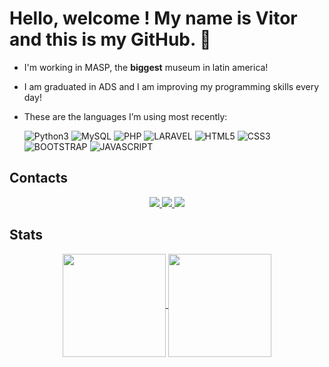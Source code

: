 # Hello, welcome ! My name is Vitor and this is my GitHub. 👋

* I'm working in MASP, the **biggest** museum in latin america!
* I am graduated in ADS and I am improving my programming skills every day!
* These are the languages I’m using most recently: 
  
    ![Python3](https://img.shields.io/badge/Python-3776AB?style=for-the-badge&logo=python&logoColor=white)
    ![MySQL](https://img.shields.io/badge/MySQL-00000F?style=for-the-badge&logo=mysql&logoColor=white)
    ![PHP](https://img.shields.io/badge/PHP-777BB4?style=for-the-badge&logo=php&logoColor=white)
    ![LARAVEL](https://img.shields.io/badge/Laravel-FF2D20?style=for-the-badge&logo=laravel&logoColor=white)
    ![HTML5](https://img.shields.io/badge/HTML5-E34F26?style=for-the-badge&logo=html5&logoColor=white)
    ![CSS3](https://img.shields.io/badge/CSS3-1572B6?style=for-the-badge&logo=css3&logoColor=white)
    ![BOOTSTRAP](https://img.shields.io/badge/Bootstrap-563D7C?style=for-the-badge&logo=bootstrap&logoColor=white)
    ![JAVASCRIPT](https://img.shields.io/badge/JavaScript-F7DF1E?style=for-the-badge&logo=javascript&logoColor=black)

## Contacts

<p  align="center">
    <a href="mailto:vitormds22@gmail.com alt="Gmail">
        <img src="https://img.shields.io/badge/Gmail-D14836?style=for-the-badge&logo=gmail&logoColor=white" />
    </a> 
    <a href="https://www.linkedin.com/in/vitor-machado-dev/">
        <img src="https://img.shields.io/badge/LinkedIn-0077B5?style=for-the-badge&logo=linkedin&logoColor=white">
    </a>
    <a href="https://api.whatsapp.com/send?phone=5511959430551" alt="WhatsApp">
        <img src="https://img.shields.io/badge/WhatsApp-25D366?style=for-the-badge&logo=whatsapp&logoColor=white">
    </a>
</p>

## Stats
<p align="center">
  <a href="https://github.com/vitormds22/">
    <img
      align="center"
      height="165"
      src="https://github-readme-stats.vercel.app/api?username=vitormds22&count_private=true&show_icons=true&custom_title=Github%20Status&hide=issues&theme=dark"
    />
  </a>
  
  <a href="https://github.com/vitormds22/">
    <img
      align="center"
      height="165"
      src="https://github-readme-stats.vercel.app/api/top-langs/?username=vitormds22&&layout=compact&theme=dark"
    />
  </a>
</p>
